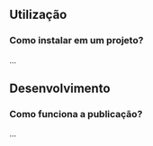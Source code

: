 ## Utilização
### Como instalar em um projeto?
...
## Desenvolvimento
### Como funciona a publicação?
...
